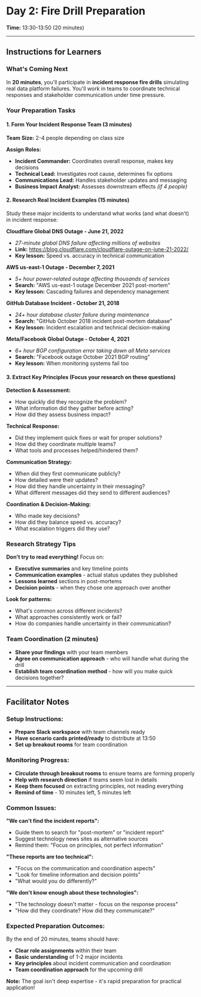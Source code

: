 # Day 2: Fire Drill Preparation
**Time:** 13:30-13:50 (20 minutes)

---

## Instructions for Learners

### What's Coming Next
In **20 minutes**, you'll participate in **incident response fire drills** simulating real data platform failures. You'll work in teams to coordinate technical responses and stakeholder communication under time pressure.

### Your Preparation Tasks

#### 1. Form Your Incident Response Team (3 minutes)
**Team Size:** 2-4 people depending on class size

**Assign Roles:**
- **Incident Commander:** Coordinates overall response, makes key decisions
- **Technical Lead:** Investigates root cause, determines fix options  
- **Communications Lead:** Handles stakeholder updates and messaging
- **Business Impact Analyst:** Assesses downstream effects *(if 4 people)*

#### 2. Research Real Incident Examples (15 minutes)
Study these major incidents to understand what works (and what doesn't) in incident response:

**Cloudflare Global DNS Outage - June 21, 2022**
- *27-minute global DNS failure affecting millions of websites*
- **Link:** https://blog.cloudflare.com/cloudflare-outage-on-june-21-2022/
- **Key lesson:** Speed vs. accuracy in technical communication

**AWS us-east-1 Outage - December 7, 2021**  
- *5+ hour power-related outage affecting thousands of services*
- **Search:** "AWS us-east-1 outage December 2021 post-mortem"
- **Key lesson:** Cascading failures and dependency management

**GitHub Database Incident - October 21, 2018**
- *24+ hour database cluster failure during maintenance*
- **Search:** "GitHub October 2018 incident post-mortem database"
- **Key lesson:** Incident escalation and technical decision-making

**Meta/Facebook Global Outage - October 4, 2021**
- *6+ hour BGP configuration error taking down all Meta services*
- **Search:** "Facebook outage October 2021 BGP routing"
- **Key lesson:** When monitoring systems fail too

#### 3. Extract Key Principles (Focus your research on these questions)

**Detection & Assessment:**
- How quickly did they recognize the problem?
- What information did they gather before acting?
- How did they assess business impact?

**Technical Response:**
- Did they implement quick fixes or wait for proper solutions?
- How did they coordinate multiple teams?
- What tools and processes helped/hindered them?

**Communication Strategy:**
- When did they first communicate publicly?
- How detailed were their updates?
- How did they handle uncertainty in their messaging?
- What different messages did they send to different audiences?

**Coordination & Decision-Making:**
- Who made key decisions?
- How did they balance speed vs. accuracy?
- What escalation triggers did they use?

### Research Strategy Tips

**Don't try to read everything!** Focus on:
- **Executive summaries** and key timeline points
- **Communication examples** - actual status updates they published
- **Lessons learned** sections in post-mortems
- **Decision points** - when they chose one approach over another

**Look for patterns:**
- What's common across different incidents?
- What approaches consistently work or fail?
- How do companies handle uncertainty in their communication?

### Team Coordination (2 minutes)
- **Share your findings** with your team members
- **Agree on communication approach** - who will handle what during the drill
- **Establish team coordination method** - how will you make quick decisions together?

---

## Facilitator Notes

### Setup Instructions:
- **Prepare Slack workspace** with team channels ready
- **Have scenario cards printed/ready** to distribute at 13:50
- **Set up breakout rooms** for team coordination

### Monitoring Progress:
- **Circulate through breakout rooms** to ensure teams are forming properly
- **Help with research direction** if teams seem lost in details
- **Keep them focused** on extracting principles, not reading everything
- **Remind of time** - 10 minutes left, 5 minutes left

### Common Issues:

**"We can't find the incident reports":**
- Guide them to search for "post-mortem" or "incident report" 
- Suggest technology news sites as alternative sources
- Remind them: "Focus on principles, not perfect information"

**"These reports are too technical":**
- "Focus on the communication and coordination aspects"
- "Look for timeline information and decision points"
- "What would you do differently?"

**"We don't know enough about these technologies":**
- "The technology doesn't matter - focus on the response process"
- "How did they coordinate? How did they communicate?"

### Expected Preparation Outcomes:
By the end of 20 minutes, teams should have:
- **Clear role assignments** within their team
- **Basic understanding** of 1-2 major incidents
- **Key principles** about incident communication and coordination
- **Team coordination approach** for the upcoming drill

**Note:** The goal isn't deep expertise - it's rapid preparation for practical application!